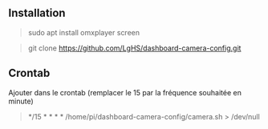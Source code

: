 ## Installation
> sudo apt install omxplayer screen

> git clone https://github.com/LgHS/dashboard-camera-config.git

## Crontab
Ajouter dans le crontab (remplacer le 15 par la fréquence souhaitée en minute)

> */15 * * * * /home/pi/dashboard-camera-config/camera.sh > /dev/null
